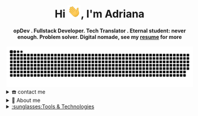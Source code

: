 <div align="center">
<h1 align="center">Hi <img width="35" src="https://github.com/1999AZZAR/1999AZZAR/blob/main/resources/img/waving.gif">, I'm Adriana</h1>
<h4 align="center"> opDev . Fullstack Developer. Tech Translator . Eternal student: never enough. Problem solver. Digital nomade,  see my <a href="https://www.linkedin.com/in/adriana-ferrari-dev/" target="_blank">resume</a> for more</h4>
</div>


<div align="center">
  <a href="https://1999azzar.github.io/1999AZZAR/">
  <img  src="https://github.com/1999AZZAR/1999AZZAR/blob/main/resources/img/grid-snake.svg"
       alt="snake" /></a>
</div>

<details>
  <summary>☎️ contact me</summary>
<div>
  <samp>
    <h2 align="center">you can reach me by:</h2>
    <p align="center">
      <br/>
      <a href="https://www.linkedin.com/in/adriana-ferrari-dev/" target="blank"><img align="center"
         src="https://img.shields.io/badge/linkedin-%231DA1F2.svg?style=for-the-badge&logo=linkedin&logoColor=white"
         alt="azzar" height="30"/></a>
      <a href="mailto:adrifok@gmail.com" target="blank"><img align="center"
         src="https://img.shields.io/badge/gmail-EA4335.svg?style=for-the-badge&logo=gmail&logoColor=white"
         alt="azzar" height="30"/></a>
    </p>
  <p align="center">
  </samp>
</div>
</details>

<details>
  <summary>🧮 About me</summary>
<div>
<samp>
<h2 align="center">a little more about Adriana</h2>
 <p align="center">
 <p 
   <div> 
+20 years of experience in IT industries: software and hardware. DevOp. 
I'm a Technical IT Traslator (English- Spanish-Italian). 
Fullstack developer, Back End - JavaScript - Back End - Node Js - Express Js - PostgreSQL - Sequelize.
Inmerse in the world of GCP Plattform (Run Cloud, Kubernetes, SQL integration, Dockers)
   </div>
  </p>
  <a href="github.com/1999AZZAR" target="blank"><img align="center" 
    </p>
 </samp>
</div>
</details>
  
 <details>
  <summary>:sunglasses:Tools & Technologies</summary>
   <div>
<p>
   <img src="https://img.shields.io/badge/Node.js%20-%23F7DF1E.svg?&style=for-the-badge&color=6DB35A" />&nbsp;&nbsp;
   <img src="https://img.shields.io/badge/MongoDB%20-%23F7DF1E.svg?&style=for-the-badge&color=F7DF1E"/>&nbsp;&nbsp;
   <img src="https://img.shields.io/badge/MySQL%20-%23F7DF1E.svg?&style=for-the-badge&color=1E4C68" />&nbsp;&nbsp;
   <img src="https://img.shields.io/badge/PostgresSQL%20-%23F7DF1E.svg?&style=for-the-badge&color=E535AB" />&nbsp;&nbsp;
   <img src="https://img.shields.io/badge/TypeScript%20-%23F7DF1E.svg?&style=for-the-badge&color=3178C6" />&nbsp;&nbsp;
   <br />
   <img src="https://img.shields.io/badge/Gooogle Cloud Plattform%20-%23F7DF1E.svg?&style=for-the-badge&color=E34F63" />&nbsp;&nbsp;
   <img src="https://img.shields.io/badge/Kubernetes%20-%23F7DF1E.svg?&style=for-the-badge&color=5BA956" />&nbsp;&nbsp;
   <img src="https://img.shields.io/badge/Dockers%20-%23F7DF1E.svg?&style=for-the-badge&color=F7GI23" />&nbsp;&nbsp;
   <img src="https://img.shields.io/badge/Express.js%20-%23F7DF1E.svg?&style=for-the-badge&color=00D8FF" />&nbsp;&nbsp;
    <br />
   <img src="https://img.shields.io/badge/HTML%20-%23F7DF1E.svg?&style=for-the-badge&color=E34F26" />&nbsp;&nbsp;
   <img src="https://img.shields.io/badge/css%20-%23F7DF1E.svg?&style=for-the-badge&color=5BA8EE" />&nbsp;&nbsp;
   <img src="https://img.shields.io/badge/JavaScript%20-%23F7DF1E.svg?&style=for-the-badge&color=F7DF1E" />&nbsp;&nbsp;
   <img src="https://img.shields.io/badge/react%20-%23F7DF1E.svg?&style=for-the-badge&color=00D8FF" />&nbsp;&nbsp;
   <img src="https://img.shields.io/badge/React Native%20-%23F7DF1E.svg?&style=for-the-badge&color=61DAFB" />&nbsp;&nbsp;
   <br />
   <img src="https://img.shields.io/badge/webpack%20-%23F7DF1E.svg?&style=for-the-badge&color=8ED5FA" />&nbsp;&nbsp;
   <img src="https://img.shields.io/badge/Adobe XD%20-%23F7DF1E.svg?&style=for-the-badge&color=470137" />&nbsp;&nbsp;
   <img src="https://img.shields.io/badge/Bootstrap%20-%23F7DF1E.svg?&style=for-the-badge&color=7044A3" />&nbsp;&nbsp;
   <img src="https://img.shields.io/badge/Trello%20-%23F7DF1E.svg?&style=for-the-badge&color=0079BF" />&nbsp;&nbsp;
   <img src="https://img.shields.io/badge/Slack%20-%23F7DF1E.svg?&style=for-the-badge&color=4A154B" />&nbsp;&nbsp;
   <br />
   <img src="https://img.shields.io/badge/Git%20-%23F7DF1E.svg?&style=for-the-badge&color=000" />&nbsp;&nbsp;
   <img src="https://img.shields.io/badge/GitHub%20-%23F7DF1E.svg?&style=for-the-badge&color=0055" />&nbsp;&nbsp;
   <img src="https://img.shields.io/badge/Bitbucket%20-%23F7DF1E.svg?&style=for-the-badge&color=2684FF" />&nbsp;&nbsp;
   <img src="https://img.shields.io/badge/GitLab%20-%23F7DF1E.svg?&style=for-the-badge&color=FC6D26" />&nbsp;&nbsp;
   <img src="https://img.shields.io/badge/Git flow%20-%23F7DF1E.svg?&style=for-the-badge&color=000" />&nbsp;&nbsp;
   <img src="https://img.shields.io/badge/Docker%20-%23F7DF1E.svg?&style=for-the-badge&color=2496ED" />&nbsp;&nbsp;
   <img src="https://img.shields.io/badge/Docker compose%20-%23F7DF1E.svg?&style=for-the-badge&color=B4C3D2" />&nbsp;&nbsp;
   
</p> 
</div>
  </details>
  

